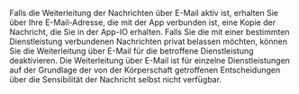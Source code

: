 Falls die Weiterleitung der Nachrichten über E-Mail aktiv ist, erhalten Sie über Ihre E-Mail-Adresse, die mit der App verbunden ist, eine Kopie der Nachricht, die Sie in der App-IO erhalten. Falls Sie die mit einer bestimmten Dienstleistung verbundenen Nachrichten privat belassen möchten, können Sie die Weiterleitung über E-Mail für die betroffene Dienstleistung deaktivieren. Die Weiterleitung über E-Mail ist für einzelne Dienstleistungen auf der Grundlage der von der Körperschaft getroffenen Entscheidungen über die Sensibilität der Nachricht selbst nicht verfügbar.